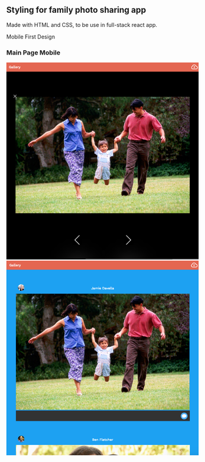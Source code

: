 ## Styling for family photo sharing app

Made with HTML and CSS, to be use in full-stack react app.

Mobile First Design


### Main Page Mobile

![full page](./familyZoomed.png)
![full page](./familyMainPage.png)
